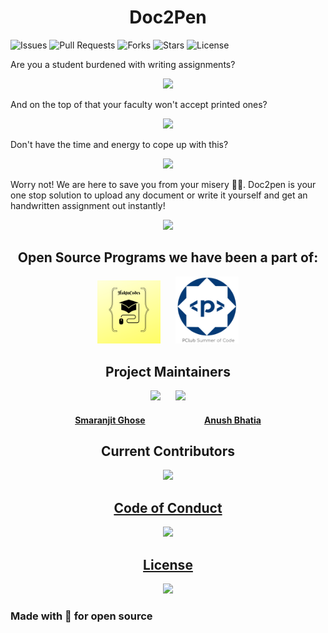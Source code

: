 <h1 align= "center"><b>Doc2Pen</b></h1>

![Issues](https://img.shields.io/github/issues/smaranjitghose/doc2pen)
![Pull Requests](https://img.shields.io/github/issues-pr/smaranjitghose/doc2pen?)
![Forks](https://img.shields.io/github/forks/smaranjitghose/doc2pen)
![Stars](	https://img.shields.io/github/stars/smaranjitghose/doc2pen)
![License](https://img.shields.io/github/license/smaranjitghose/doc2pen)


Are you a student burdened with writing assignments?

<p align="center"><img width=50% src="https://media.giphy.com/media/l4EoOFliX6Vw4PD20/giphy.gif"></p>

And on the top of that your faculty won't accept printed ones? 

<p align="center"><img width=50% src="https://media.giphy.com/media/6k5aYgBKTxe3C/giphy.gif"></p>

Don't have the time and energy to cope up with this?

<p align="center"><img width=50% src="https://media.giphy.com/media/biQcYyVoNJoA0/giphy.gif"></p>

Worry not! We are here to save you from your misery 🦸‍♂️. Doc2pen is your one stop solution to upload any document or write it yourself and get an handwritten assignment out instantly!

<p align="center"><img width=50% src="https://media.giphy.com/media/Lo6LNpySgc0qlzoOKR/giphy.gif"></p>


<h2 align="center"><b>Open Source Programs we have been a part of:</b></h2>
<p align="center">
<img width=20% src="assets/images/hakin_codes.png">&ensp;&ensp;&ensp;
<img width=20% src="assets/images/psoc_logo.png">
</p>

<h2 align= "center"><b> Project Maintainers</b></h2>

<p align="center">
<img width=20% src="https://avatars2.githubusercontent.com/u/46641503?v=4">&ensp;&ensp;&ensp;
<img width=20% src="https://avatars2.githubusercontent.com/u/40017559?v=4">
</p>

<a href="https://github.com/smaranjitghose">
<h4 align="center"><b>Smaranjit Ghose</b></a>&ensp;&ensp;&ensp;&ensp;&ensp;&ensp;&ensp;&ensp;&ensp;&ensp;&ensp;&ensp;&ensp;
<a href="https://github.com/anushbhatia"><b>Anush Bhatia</b></h4></a>

<h2 align = "center">Current Contributors</h2>

<p align = "center"><a href="https://github.com/smaranjitghose/doc2pen/graphs/contributors"><img src="https://contributors-img.web.app/image?repo=smaranjitghose/doc2pen" />
</a></p>

<a href="./Code_of_conduct.md"><h2 align= "center"><b> Code of Conduct</b></h2></a> 
<p align="center"><img width=35% src="https://media.giphy.com/media/qHRwTyhWIj4UU/200w_d.gif"></p>

<a href="./LICENSE"><h2 align= "center"><b> License</b></h2></a> 
<p align="center"><img width=35% src="https://media.giphy.com/media/xUPGcJGy8I928yIlAQ/giphy.gif"></p>

### __Made with 💖 for open source__



